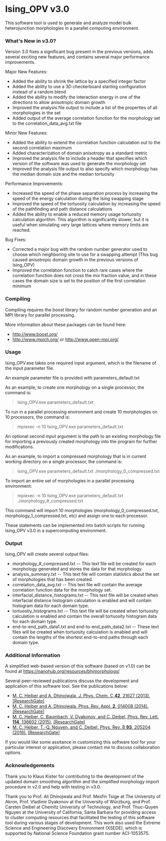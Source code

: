 Ising_OPV v3.0
=========

This software tool is used to generate and analyze model bulk heterojunction morphologies in a parallel computing environment.

### What's New in v3.0?
Version 3.0 fixes a significant bug present in the previous versions, adds several exciting new features, and contains several major performance improvements.

Major New Features:
- Added the ability to shrink the lattice by a specified integer factor
- Added the ability to use a 3D checkerboard starting configuration instead of a random blend
- Added the ability to modify the interaction energy in one of the directions to allow anisotropic domain growth
- Improved the analysis file output to include a list of the properties of all morphologies in the set
- Added output of the average correlation function for the morphology set to the correlation_data_avg.txt file

Minor New Features:
- Added the ability to extend the correlation function calculation out to the second correlation maximum
- Added characterization of domain anisotropy as a standard metric
- Improved the analysis file to include a header that specifies which version of the software was used to generate the morphology set
- Improved the analysis file output to also specify which morphology has the median domain size and the median tortuosity

Performance Improvements:
- Increased the speed of the phase separation process by increasing the speed of the energy calculation during the Ising swapping stage
- Improved the speed of the tortuosity calculation by increasing the speed of the pathfinding and path distance calculations
- Added the ability to enable a reduced memory usage tortuosity calculation algorithm.  This algorithm is significantly slower, but it is useful when simulating very large lattices where memory limits are reached.

Bug Fixes:
- Corrected a major bug with the random number generator used to choose which neighboring site to use for a swapping attempt (This bug caused anisotropic domain growth in the previous versions of Ising_OPV)
- Improved the correlation function to catch rare cases where the correlation function does not cross the mix fraction value, and in these cases the domain size is set to the position of the first correlation minimum

### Compiling
Compiling requires the boost library for random number generation and an MPI library for parallel processing.

More information about these packages can be found here:
- http://www.boost.org/
- http://www.mpich.org/ or http://www.open-mpi.org/

### Usage
Ising_OPV.exe takes one required input argument, which is the filename of the input parameter file.

An example parameter file is provided with parameters_default.txt

As an example, to create one morphology on a single processor, the command is:
>    Ising_OPV.exe parameters_default.txt

To run in a parallel processing environment and create 10 morphologies on 10 processors, the command is:
>    mpiexec -n 10 Ising_OPV.exe parameters_default.txt

An optional second input argument is the path to an existing morphology file for importing a previously created morphology into the program for further modifications.

As an example, to import a compressed morphology that is in current working directory on a single processor, the command is:
>    Ising_OPV.exe parameters_default.txt ./morphology_0_compressed.txt

To import an entire set of morphologies in a parallel processing environment:
>    mpiexec -n 10 Ising_OPV.exe parameters_default.txt ./morphology_#_compressed.txt

This command will import 10 morphologies (morphology_0_compressed.txt, morphology_1_compressed.txt, etc) and assign one to each processor.

These statements can be implemented into batch scripts for running Ising_OPV v3.0 in a supercomputing environment.

### Output
Ising_OPV will create several output files:
- morphology_#_compressed.txt -- This text file will be created for each morphology generated and stores the data for that morphology.
- analysis_summary.txt -- This text file will contain statistics about the set of morphologies that has been created.
- correlation_data_avg.txt -- This text file will contain the average correlation function data for the morphology set.
- interfacial_distance_histograms.txt -- This text file will be created when interfacial distance histogram calculation is enabled and will contain histogram data for each domain type.
-  tortuostiy_histograms.txt -- This text file will be created when tortuosity calculation is enabled and contain the overall tortuosity histogram data for each domain type.
-  end-to-end_path_data1.txt and end-to-end_path_data2.txt -- These text files will be created when tortuosity calculation is enabled and will contain the lengths of the shortest end-to-end paths through each domain type.

### Additional Information
A simplified web-based version of this software (based on v1.0) can be found at https://nanohub.org/resources/bhjmorphology/

Several peer-reviewed publications discuss the development and application of this software tool.  See the publications below:
- [M. C. Heiber and A. Dhinojwala, J. Phys. Chem. C **42**, 21627 (2013).](http://pubs.acs.org/doi/abs/10.1021/jp403396v) [[ResearchGate]](https://www.researchgate.net/publication/257768674_Estimating_the_Magnitude_of_Exciton_Delocalization_in_Regioregular_P3HT)
- [M. C. Heiber and A. Dhinojwala, Phys. Rev. Appl. **2**, 014008 (2014).](http://journals.aps.org/prapplied/abstract/10.1103/PhysRevApplied.2.014008) [[ResearchGate]](https://www.researchgate.net/publication/264419218_Efficient_Generation_of_Model_Bulk_Heterojunction_Morphologies_for_Organic_Photovoltaic_Device_Modeling)
- [M. C. Heiber, C. Baumbach, V. Dyakonov, and C. Deibel, Phys. Rev. Lett. **114**, 136602 (2015).](http://journals.aps.org/prl/abstract/10.1103/PhysRevLett.114.136602) [[ResearchGate]](https://www.researchgate.net/publication/274375035_Encounter-Limited_Charge-Carrier_Recombination_in_Phase-Separated_Organic_Semiconductor_Blends)
- [M. C. Heiber, T.-Q. Nguyen, and C. Deibel, Phys. Rev. B **93**, 205204 (2016).](http://journals.aps.org/prb/abstract/10.1103/PhysRevB.93.205204) [[ResearchGate]](https://www.researchgate.net/publication/302940594_Charge_Carrier_Concentration_Dependence_of_Encounter-Limited_Bimolecular_Recombination_in_Phase-Separated_Organic_Semiconductor_Blends)

If you would like some assitance in customizing this software tool for your particular interest or application, please contact me to discuss collaboration options.

### Acknowledgements
Thank you to Klaus Kister for contributing to the development of the updated domain smoothing algorithm and the simplified morphology import procedure in v2.0 and help with testing in v3.0.

Thank you to Prof. Ali Dhinojwala and Prof. Mesfin Tsige at The University of Akron, Prof. Vladimir Dyakonov at the University of Würzburg, and Prof. Carsten Deibel at Chemitz University of Technology, and Prof. Thuc-Quyen Nguyen at the University of California, Santa Barbara for providing access to cluster computing resources that facilitated the testing of this software tool during various stages of development.  This work also used the Extreme Science and Engineering Discovery Environment (XSEDE), which is supported by National Science Foundation grant number ACI-1053575.

